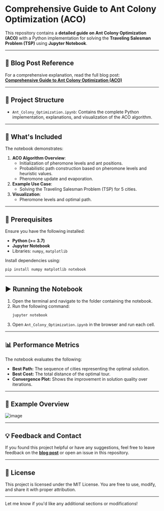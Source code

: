 # **Comprehensive Guide to Ant Colony Optimization (ACO)**

This repository contains a **detailed guide on Ant Colony Optimization (ACO)** with a Python implementation for solving the **Traveling Salesman Problem (TSP)** using **Jupyter Notebook**.

---

## **🔗 Blog Post Reference**

For a comprehensive explanation, read the full blog post:  
[**Comprehensive Guide to Ant Colony Optimization (ACO)**](https://siddhantbhattarai.hashnode.dev/comprehensive-guide-to-ant-colony-optimization-aco)

---

## **📁 Project Structure**

- `Ant_Colony_Optimization.ipynb`: Contains the complete Python implementation, explanations, and visualization of the ACO algorithm.

---

## **🚀 What's Included**

The notebook demonstrates:
1. **ACO Algorithm Overview**:
   - Initialization of pheromone levels and ant positions.
   - Probabilistic path construction based on pheromone levels and heuristic values.
   - Pheromone update and evaporation.
2. **Example Use Case**:
   - Solving the Traveling Salesman Problem (TSP) for 5 cities.
3. **Visualization**:
   - Pheromone levels and optimal path.

---

## **🔧 Prerequisites**

Ensure you have the following installed:
- **Python (>= 3.7)**
- **Jupyter Notebook**
- Libraries: `numpy`, `matplotlib`

Install dependencies using:
```bash
pip install numpy matplotlib notebook
```

---

## **▶️ Running the Notebook**

1. Open the terminal and navigate to the folder containing the notebook.
2. Run the following command:
   ```bash
   jupyter notebook
   ```
3. Open `Ant_Colony_Optimization.ipynb` in the browser and run each cell.

---

## **📊 Performance Metrics**

The notebook evaluates the following:
- **Best Path:** The sequence of cities representing the optimal solution.
- **Best Cost:** The total distance of the optimal tour.
- **Convergence Plot:** Shows the improvement in solution quality over iterations.

---

## **📝 Example Overview**

![image](https://github.com/user-attachments/assets/343406b2-fad3-4fbb-82fe-6960d6392fdd)

---

## **💡 Feedback and Contact**

If you found this project helpful or have any suggestions, feel free to leave feedback on the [**blog post**](https://siddhantbhattarai.hashnode.dev/comprehensive-guide-to-ant-colony-optimization-aco) or open an issue in this repository.

---

## **📝 License**

This project is licensed under the MIT License. You are free to use, modify, and share it with proper attribution.

---

Let me know if you'd like any additional sections or modifications!
